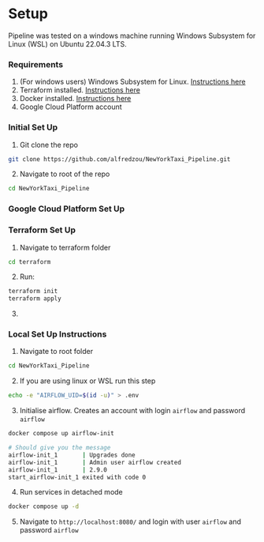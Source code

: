 # Setup
Pipeline was tested on a windows machine running Windows Subsystem for Linux (WSL) on Ubuntu 22.04.3 LTS.

### Requirements
1. (For windows users) Windows Subsystem for Linux. [Instructions here](https://learn.microsoft.com/en-us/windows/wsl/install)
2. Terraform installed. [Instructions here](https://developer.hashicorp.com/terraform/install#linux)
3. Docker installed. [Instructions here](https://docs.docker.com/engine/install/ubuntu/#install-using-the-repository)
4. Google Cloud Platform account

### Initial Set Up
1. Git clone the repo
``` bash
git clone https://github.com/alfredzou/NewYorkTaxi_Pipeline.git
```
2. Navigate to root of the repo
``` bash
cd NewYorkTaxi_Pipeline
```

### Google Cloud Platform Set Up



### Terraform Set Up
1. Navigate to terraform folder
``` bash
cd terraform
```
2. Run:
``` bash
terraform init
terraform apply
```
3.

### Local Set Up Instructions
1. Navigate to root folder
``` bash
cd NewYorkTaxi_Pipeline
```
2. If you are using linux or WSL run this step
``` bash
echo -e "AIRFLOW_UID=$(id -u)" > .env
```
3. Initialise airflow. Creates an account with login `airflow` and password `airflow`
``` bash
docker compose up airflow-init

# Should give you the message
airflow-init_1       | Upgrades done
airflow-init_1       | Admin user airflow created
airflow-init_1       | 2.9.0
start_airflow-init_1 exited with code 0
```
4. Run services in detached mode
``` bash
docker compose up -d
```
5. Navigate to `http://localhost:8080/` and login with user `airflow` and password `airflow`
